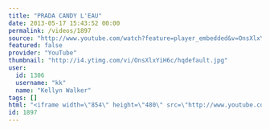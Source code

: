 ```yaml
---
title: "PRADA CANDY L'EAU"
date: 2013-05-17 15:43:52 00:00
permalink: /videos/1897
source: "http://www.youtube.com/watch?feature=player_embedded&v=OnsXlxYiH6c"
featured: false
provider: "YouTube"
thumbnail: "http://i4.ytimg.com/vi/OnsXlxYiH6c/hqdefault.jpg"
user:
  id: 1306
  username: "kk"
  name: "Kellyn Walker"
tags: []
html: "<iframe width=\"854\" height=\"480\" src=\"http://www.youtube.com/embed/OnsXlxYiH6c?wmode=transparent&feature=oembed\" frameborder=\"0\" allowfullscreen></iframe>"
id: 1897
---
```


